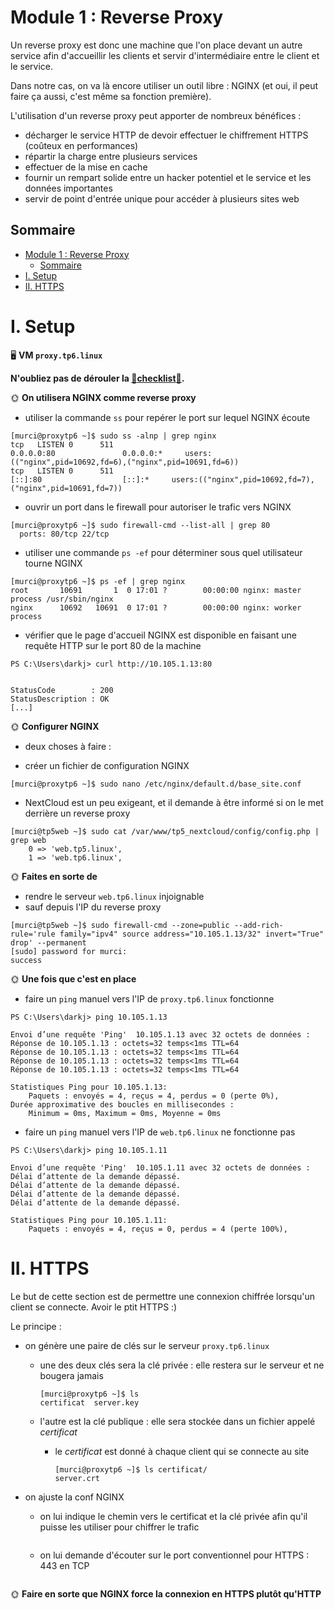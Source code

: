 # Module 1 : Reverse Proxy

Un reverse proxy est donc une machine que l'on place devant un autre service afin d'accueillir les clients et servir d'intermédiaire entre le client et le service.

Dans notre cas, on va là encore utiliser un outil libre : NGINX (et oui, il peut faire ça aussi, c'est même sa fonction première).

L'utilisation d'un reverse proxy peut apporter de nombreux bénéfices :

- décharger le service HTTP de devoir effectuer le chiffrement HTTPS (coûteux en performances)
- répartir la charge entre plusieurs services
- effectuer de la mise en cache
- fournir un rempart solide entre un hacker potentiel et le service et les données importantes
- servir de point d'entrée unique pour accéder à plusieurs sites web

## Sommaire

- [Module 1 : Reverse Proxy](#module-1--reverse-proxy)
  - [Sommaire](#sommaire)
- [I. Setup](#i-setup)
- [II. HTTPS](#ii-https)

# I. Setup

🖥️ **VM `proxy.tp6.linux`**

**N'oubliez pas de dérouler la [📝**checklist**📝](Sujet_Tp6_complet.md/#checklist).**

🌞 **On utilisera NGINX comme reverse proxy**

- utiliser la commande `ss` pour repérer le port sur lequel NGINX écoute

```
[murci@proxytp6 ~]$ sudo ss -alnp | grep nginx
tcp   LISTEN 0      511                                       0.0.0.0:80               0.0.0.0:*     users:(("nginx",pid=10692,fd=6),("nginx",pid=10691,fd=6))
tcp   LISTEN 0      511                                          [::]:80                  [::]:*     users:(("nginx",pid=10692,fd=7),("nginx",pid=10691,fd=7))
```

- ouvrir un port dans le firewall pour autoriser le trafic vers NGINX

```
[murci@proxytp6 ~]$ sudo firewall-cmd --list-all | grep 80
  ports: 80/tcp 22/tcp
```

- utiliser une commande `ps -ef` pour déterminer sous quel utilisateur tourne NGINX

```
[murci@proxytp6 ~]$ ps -ef | grep nginx
root       10691       1  0 17:01 ?        00:00:00 nginx: master process /usr/sbin/nginx
nginx      10692   10691  0 17:01 ?        00:00:00 nginx: worker process
```

- vérifier que le page d'accueil NGINX est disponible en faisant une requête HTTP sur le port 80 de la machine

```
PS C:\Users\darkj> curl http://10.105.1.13:80


StatusCode        : 200
StatusDescription : OK
[...]
```

🌞 **Configurer NGINX**

- deux choses à faire :

- créer un fichier de configuration NGINX

```
[murci@proxytp6 ~]$ sudo nano /etc/nginx/default.d/base_site.conf    
```

- NextCloud est un peu exigeant, et il demande à être informé si on le met derrière un reverse proxy

```
[murci@tp5web ~]$ sudo cat /var/www/tp5_nextcloud/config/config.php | grep web
    0 => 'web.tp5.linux',
    1 => 'web.tp6.linux',
```

🌞 **Faites en sorte de**

- rendre le serveur `web.tp6.linux` injoignable
- sauf depuis l'IP du reverse proxy

```
[murci@tp5web ~]$ sudo firewall-cmd --zone=public --add-rich-rule='rule family="ipv4" source address="10.105.1.13/32" invert="True" drop' --permanent
[sudo] password for murci:
success
```

🌞 **Une fois que c'est en place**

- faire un `ping` manuel vers l'IP de `proxy.tp6.linux` fonctionne

```
PS C:\Users\darkj> ping 10.105.1.13

Envoi d’une requête 'Ping'  10.105.1.13 avec 32 octets de données :
Réponse de 10.105.1.13 : octets=32 temps<1ms TTL=64
Réponse de 10.105.1.13 : octets=32 temps<1ms TTL=64
Réponse de 10.105.1.13 : octets=32 temps<1ms TTL=64
Réponse de 10.105.1.13 : octets=32 temps<1ms TTL=64

Statistiques Ping pour 10.105.1.13:
    Paquets : envoyés = 4, reçus = 4, perdus = 0 (perte 0%),
Durée approximative des boucles en millisecondes :
    Minimum = 0ms, Maximum = 0ms, Moyenne = 0ms
```

- faire un `ping` manuel vers l'IP de `web.tp6.linux` ne fonctionne pas

```
PS C:\Users\darkj> ping 10.105.1.11

Envoi d’une requête 'Ping'  10.105.1.11 avec 32 octets de données :
Délai d’attente de la demande dépassé.
Délai d’attente de la demande dépassé.
Délai d’attente de la demande dépassé.
Délai d’attente de la demande dépassé.

Statistiques Ping pour 10.105.1.11:
    Paquets : envoyés = 4, reçus = 0, perdus = 4 (perte 100%),
```

# II. HTTPS

Le but de cette section est de permettre une connexion chiffrée lorsqu'un client se connecte. Avoir le ptit HTTPS :)

Le principe :

- on génère une paire de clés sur le serveur `proxy.tp6.linux`
  - une des deux clés sera la clé privée : elle restera sur le serveur et ne bougera jamais

    ```
    [murci@proxytp6 ~]$ ls
    certificat  server.key
    ```

  - l'autre est la clé publique : elle sera stockée dans un fichier appelé *certificat*
    - le *certificat* est donné à chaque client qui se connecte au site

      ```
      [murci@proxytp6 ~]$ ls certificat/
      server.crt
      ```

- on ajuste la conf NGINX
  - on lui indique le chemin vers le certificat et la clé privée afin qu'il puisse les utiliser pour chiffrer le trafic

    ```
    
    ```

  - on lui demande d'écouter sur le port conventionnel pour HTTPS : 443 en TCP
    ```
    
    ```

🌞 **Faire en sorte que NGINX force la connexion en HTTPS plutôt qu'HTTP**

```

```
